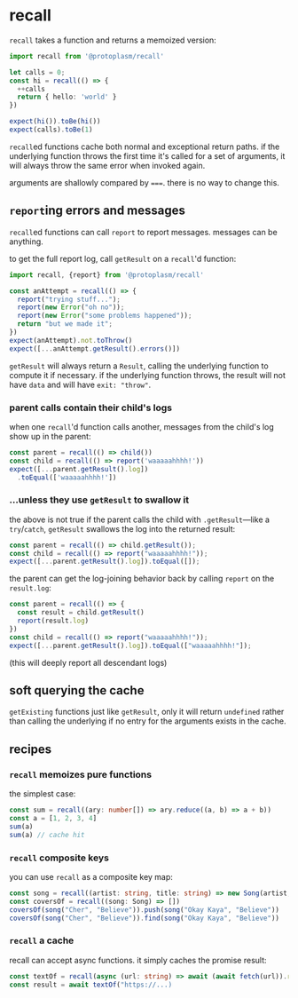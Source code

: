 # recall

`recall` takes a function and returns a memoized version:

```typescript
import recall from '@protoplasm/recall'

let calls = 0;
const hi = recall(() => {
  ++calls
  return { hello: 'world' }
})

expect(hi()).toBe(hi())
expect(calls).toBe(1)
```

`recall`ed functions cache both normal and exceptional return paths. if the underlying function throws the first time it's called for a set of arguments, it will always throw the same error when invoked again.

arguments are shallowly compared by `===`. there is no way to change this.

## `report`ing errors and messages

`recall`ed functions can call `report` to report messages. messages can be anything.

to get the full report log, call `getResult` on a `recall`'d function:

```typescript
import recall, {report} from '@protoplasm/recall'

const anAttempt = recall(() => {
  report("trying stuff...");
  report(new Error("oh no"));
  report(new Error("some problems happened"));
  return "but we made it";
})
expect(anAttempt).not.toThrow()
expect([...anAttempt.getResult().errors()])
```

`getResult` will always return a `Result`, calling the underlying function to compute it if necessary. if the underlying function throws, the result will not have `data` and will have `exit: "throw"`.

### parent calls contain their child's logs

when one `recall`'d function calls another, messages from the child's log
show up in the parent:

```typescript
const parent = recall(() => child())
const child = recall(() => report('waaaaahhhh!'))
expect([...parent.getResult().log])
  .toEqual(['waaaaahhhh!'])
```

### ...unless they use `getResult` to swallow it

the above is not true if the parent calls the child with `.getResult`—like a `try`/`catch`,
`getResult` swallows the log into the returned result:

```typescript
const parent = recall(() => child.getResult());
const child = recall(() => report("waaaaahhhh!"));
expect([...parent.getResult().log]).toEqual([]);
```

the parent can get the log-joining behavior back by calling `report` on the `result.log`:

```typescript
const parent = recall(() => {
  const result = child.getResult()
  report(result.log)
})
const child = recall(() => report("waaaaahhhh!"));
expect([...parent.getResult().log]).toEqual(["waaaaahhhh!"]);
```

(this will deeply report all descendant logs)

## soft querying the cache

`getExisting` functions just like `getResult`, only it will return `undefined` rather than calling the underlying if no entry for the arguments exists in the cache.

## recipes

### `recall` memoizes pure functions

the simplest case:

```typescript
const sum = recall((ary: number[]) => ary.reduce((a, b) => a + b))
const a = [1, 2, 3, 4]
sum(a)
sum(a) // cache hit
```

### `recall` composite keys

you can use `recall` as a composite key map:

```typescript
const song = recall((artist: string, title: string) => new Song(artist, title))
const coversOf = recall((song: Song) => [])
coversOf(song("Cher", "Believe")).push(song("Okay Kaya", "Believe"))
coversOf(song("Cher", "Believe")).find(song("Okay Kaya", "Believe"))
```

### `recall` a cache

recall can accept async functions. it simply caches the promise result:

```typescript
const textOf = recall(async (url: string) => await (await fetch(url)).response.text)
const result = await textOf("https://...)
```